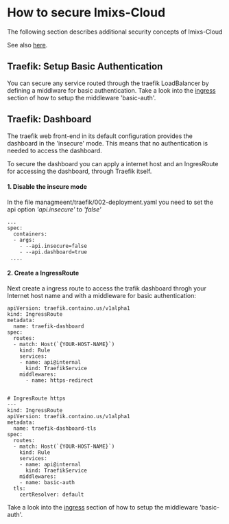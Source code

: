 # How to secure Imixs-Cloud

The following section describes additional security concepts of Imixs-Cloud

See also [here](https://docs.traefik.io/middlewares/basicauth/).




## Traefik: Setup Basic Authentication 

You can secure any service routed through the traefik LoadBalancer by defining a middlware for basic authentication. 
Take a look into the [ingress](INGRESS.md) section of how to setup the middleware 'basic-auth'.


## Traefik: Dashboard

The traefik web front-end in its default configuration provides the dashboard in the 'insecure' mode. This means that no authentication is needed to access the dashboard.

To secure the dashboard you can apply a internet host and an IngresRoute for accessing the dashboard, through Traefik itself.

#### 1. Disable the inscure mode

In the file managmeent/traefik/002-deployment.yaml you need to set the api option  _'api.insecure'_  to  _'false'_

    ...
    spec:
      containers:
      - args:
        - --api.insecure=false
        - --api.dashboard=true
     ....

#### 2. Create a IngressRoute

Next create a ingress route to access the trafik dashboard throgh your Internet host name and with a middleware for basic authentication:

	apiVersion: traefik.containo.us/v1alpha1
	kind: IngressRoute
	metadata:
	  name: traefik-dashboard
	spec:
	  routes:
	  - match: Host(`{YOUR-HOST-NAME}`)
	    kind: Rule
	    services:
	    - name: api@internal
	      kind: TraefikService
	    middlewares:
	      - name: https-redirect
	
	
	# IngresRoute https
	---
	kind: IngressRoute
	apiVersion: traefik.containo.us/v1alpha1
	metadata:
	  name: traefik-dashboard-tls
	spec:
	  routes:
	  - match: Host(`{YOUR-HOST-NAME}`) 
	    kind: Rule
	    services:
	    - name: api@internal
	      kind: TraefikService
	    middlewares: 
	    - name: basic-auth
	  tls:
	    certResolver: default


Take a look into the [ingress](INGRESS.md) section of how to setup the middleware 'basic-auth'.
